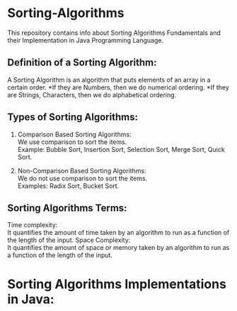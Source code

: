 # Sorting-Algorithms
This repository contains info about Sorting Algorithms Fundamentals and their Implementation in Java Programming Language. 

## Definition of a Sorting Algorithm:
A Sorting Algorithm is an algorithm that puts elements of an array in a certain order.
*If they are Numbers, then we do numerical ordering.
*If they are Strings, Characters, then we do alphabetical ordering.

## Types of Sorting Algorithms:
1. Comparison Based Sorting Algorithms:<br/> 
We use comparison to sort the items.<br/>
Example: Bubble Sort, Insertion Sort, Selection Sort, Merge Sort, Quick Sort.<br/>
    
2. Non-Comparison Based Sorting Algorithms:<br/> 
We do not use comparison to sort the items.<br/>
Examples: Radix Sort, Bucket Sort.<br/>

## Sorting Algorithms Terms:
Time complexity: <br/>
It quantifies the amount of time taken by an algorithm to run as a function of the length of the input.
Space Complexity:<br/>
It quantifies the amount of space or memory taken by an algorithm to run as a function of the length of the input.



# Sorting Algorithms Implementations in Java:             
